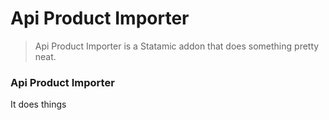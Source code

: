 # Api Product Importer

> Api Product Importer is a Statamic addon that does something pretty neat.

### Api Product Importer
It does things
